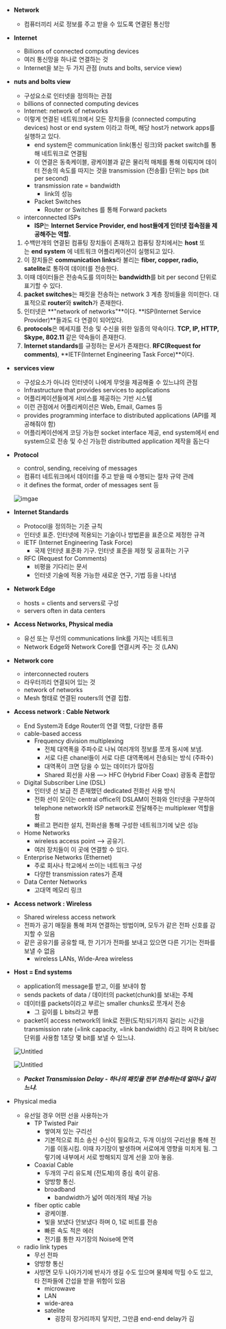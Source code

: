 
- **Network**
    - 컴퓨터끼리 서로 정보를 주고 받을 수 있도록 연결된 통신망
- **Internet**
    - Billions of connected computing devices
    - 여러 통신망을 하나로 연결하는 것
    - Internet을 보는 두 가지 관점 (nuts and bolts, service view)
- **nuts and bolts view**
    - 구성요소로 인터넷을 정의하는 관점
    - billions of connected computing devices
    - Internet: network of networks
    - 이렇게 연결된 네트워크에서 모든 장치들을 (connected computing devices) host or end system 이라고 하며, 해당 host가 network apps를 실행하고 있다.
        - end system은 communication link(통신 링크)와 packet switch를 통해 네트워크로 연결됨
        - 이 연결은 동축케이블, 광케이블과 같은 물리적 매체를 통해 이뤄지며 데이터 전송의 속도를 따지는 것을 transmission (전송률) 단위는 bps (bit per second)
        - transmission rate = bandwidth
            - link의 성능
        - Packet Switches
            - Router or Switches 를 통해 Forward packets
    - interconnected ISPs
        - **ISP**는 **Internet Service Provider, end host들에게 인터넷 접속점을 제공해주는 역할.**
    1. 수백만개의 연결된 컴퓨팅 장치들이 존재하고 컴퓨팅 장치에서는 **host** 또는 **end system** 에 네트워크 어플리케이션이 실행되고 있다.
    2. 이 장치들은 **communication links**라 불리는 **fiber, copper, radio, satelite**로 통하여 데이터를 전송한다.
    3. 이때 데이터들은 전송속도를 의미하는 **bandwidth**를 bit per second 단위로 표기할 수 있다.
    4. **packet switches**는 패킷을 전송하는 network 3 계층 장비들을 의미한다. 대표적으로 **router**와 **switch**가 존재한다.
    5. 인터넷은 **"network of networks"**이다. **ISP(Internet Service Provider)**들과도 다 연결이 되어있다.
    6. **protocols**은 메세지를 전송 및 수신을 위한 일종의 약속이다. **TCP, IP, HTTP, Skype, 802.11** 같은 약속들이 존재한다.
    7. **Internet standards**를 규정하는 문서가 존재한다. **RFC(Request for comments)**, **IETF(Internet Engineering Task Force)**이다.
- **services view**
    - 구성요소가 아니라 인터넷이 나에게 무엇을 제공해줄 수 있느냐의 관점
    - Infrastructure that provides services to applications
    - 어플리케이션들에게 서비스를 제공하는 기반 시스템
    - 이런 관점에서 어플리케이션은 Web, Email, Games 등
    - provides programming interface to distributed applications (API를 제공해줘야 함)
    - 어플리케이션에게 코딩 가능한 socket interface 제공, end system에서 end system으로 전송 및 수신 가능한 distributted application 제작을 돕는다
- **Protocol**
    - control, sending, receiving of messages
    - 컴퓨터 네트워크에서 데이터를 주고 받을 때 수행되는 절차 규약 관례
    - it defines the format, order of messages sent 등
    
    ![imgae](https://user-images.githubusercontent.com/102154146/225836854-99f12fa7-4b8e-41a8-ad26-e818e822730b.png)

    
- **Internet Standards**
    - Protocol을 정의하는 기준 규칙
    - 인터넷 표준. 인터넷에 적용되는 기술이나 방법론을 표준으로 제정한 규격
    - IETF (Internet Engineering Task Force)
        - 국제 인터넷 표준화 기구. 인터넷 표준을 제정 및 공표하는 기구
    - RFC (Request for Comments)
        - 비평을 기다리는 문서
        - 인터넷 기술에 적용 가능한 새로운 연구, 기법 등을 나타냄

- **Network Edge**
    - hosts = clients and servers로 구성
    - servers often in data centers
- **Access Networks, Physical media**
    - 유선 또는 무선의 communications link를 가지는 네트워크
    - Network Edge와 Network Core를 연결시켜 주는 것 (LAN)
- **Network core**
    - interconnected routers
    - 라우터끼리 연결되어 있는 것
    - network of networks
    - Mesh 형태로 연결된 routers의 연결 집합.
- **Access network : Cable Network**
    - End System과 Edge Router의 연결 역할, 다양한 종류
    - cable-based access
        - Frequency division multiplexing
            - 전체 대역폭을 주파수로 나눠 여러개의 정보를 쪼개 동시에 보냄.
            - 서로 다른 chanel들이 서로 다른 대역폭에서 전송되는 방식 (주파수)
            - 대역폭이 크면 담을 수 있는 데이터가 많아짐
            - Shared 회선을 사용 —> HFC (Hybrid Fiber Coax) 광동축 혼합망
    - Digital Subscriber Line (DSL)
        - 인터넷 선 보급 전 존재했던 dedicated 전화선 사용 방식
        - 전화 선이 모이는 central office의 DSLAM이 전화와 인터넷을 구분하여 telephone network와 ISP network로 전달해주는 multiplexer 역할을 함
        - 빠르고 편리한 설치, 전화선을 통해 구성한 네트워크기에 낮은 성능
    - Home Networks
        - wireless access point —> 공유기.
        - 여러 장치들이 이 곳에 연결할 수 있다.
    - Enterprise Networks (Ethernet)
        - 주로 회사나 학교에서 쓰이는 네트워크 구성
        - 다양한 transmission rates가 존재
    - Data Center Networks
        - 고대역 메모리 링크
- **Access network : Wireless**
    - Shared wireless access network
    - 전파가 공기 매질을 통해 퍼져 연결하는 방법이며, 모두가 같은 전파 신호를 감지할 수 있음
    - 같은 공유기를 공유할 때, 한 기기가 전파를 보내고 있으면 다른 기기는 전파를 보낼 수 없음
        - wireless LANs, Wide-Area wireless

- **Host = End systems**
    - application의 message를 받고, 이를 보내야 함
    - sends packets of data / 데이터의 packet(chunk)를 보내는 주체
    - 데이터를 packets이라고 부르는 smaller chunks로 쪼개서 전송
        - 그 길이를 L bits라고 부름
    - packet이 access network의 link로 전환(도착)되기까지 걸리는 시간을 transmission rate (=link capacity, =link bandwidth) 라고 하며 R bit/sec 단위를 사용함 1초당 몇 bit를 보낼 수 있느냐.
    
    ![Untitled](https://user-images.githubusercontent.com/102154146/225836657-9e19c481-66e2-4cd6-8c9e-fc833944255e.png)

    ![Untitled](https://user-images.githubusercontent.com/102154146/225836674-26725164-9287-4d0b-8a9f-46b413f40b5c.png)

    - ***Packet Transmission Delay - 하나의 패킷을 전부 전송하는데 얼마나 걸리느냐.***

- Physical media
    - 유선일 경우 어떤 선을 사용하는가
        - TP Twisted Pair
            - 쌓여져 있는 구리선
            - 기본적으로 최소 송신 수신이 필요하고, 두개 이상의 구리선을 통해 전기를 이동시킴. 이때 자기장이 발생하며 서로에게 영향을 미치게 됨. 그렇기에 내부에서 서로 방해되지 않게 선을 꼬아 놓음.
        - Coaxial Cable
            - 두개의 구리 유도체 (전도체)의 중심 축이 같음.
            - 양방향 통신.
            - broadband
                - bandwidth가 넓어 여러개의 채널 가능
        - fiber optic cable
            - 광케이블.
            - 빛을 보냈다 안보냈다 하며 0, 1로 비트를 전송
            - 빠른 속도 적은 에러
            - 전기를 통한 자기장의 Noise에 면역
    - radio link types
        - 무선 전파
        - 양방향 통신
        - 사방면 모두 나아가기에 반사가 생길 수도 있으며 물체에 막힐 수도 있고, 타 전파들에 간섭을 받을 위험이 있음
            - microwave
            - LAN
            - wide-area
            - satelite
                - 굉장히 장거리까지 닿지만, 그만큼 end-end delay가 김
